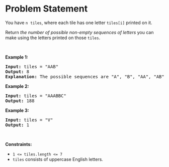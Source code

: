 # Problem Statement

<p>You have <code>n</code>&nbsp;&nbsp;<code>tiles</code>, where each tile has one letter <code>tiles[i]</code> printed on it.</p>

<p>Return <em>the number of possible non-empty sequences of letters</em> you can make using the letters printed on those <code>tiles</code>.</p>

<p>&nbsp;</p>
<p><strong>Example 1:</strong></p>

<pre>
<strong>Input:</strong> tiles = &quot;AAB&quot;
<strong>Output:</strong> 8
<strong>Explanation: </strong>The possible sequences are &quot;A&quot;, &quot;B&quot;, &quot;AA&quot;, &quot;AB&quot;, &quot;BA&quot;, &quot;AAB&quot;, &quot;ABA&quot;, &quot;BAA&quot;.
</pre>

<p><strong>Example 2:</strong></p>

<pre>
<strong>Input:</strong> tiles = &quot;AAABBC&quot;
<strong>Output:</strong> 188
</pre>

<p><strong>Example 3:</strong></p>

<pre>
<strong>Input:</strong> tiles = &quot;V&quot;
<strong>Output:</strong> 1
</pre>

<p>&nbsp;</p>
<p><strong>Constraints:</strong></p>

<ul>
	<li><code>1 &lt;= tiles.length &lt;= 7</code></li>
	<li><code>tiles</code> consists of uppercase English letters.</li>
</ul>
